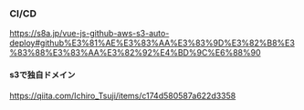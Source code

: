 ### CI/CD
https://s8a.jp/vue-js-github-aws-s3-auto-deploy#github%E3%81%AE%E3%83%AA%E3%83%9D%E3%82%B8%E3%83%88%E3%83%AA%E3%82%92%E4%BD%9C%E6%88%90

#### s3で独自ドメイン
https://qiita.com/Ichiro_Tsuji/items/c174d580587a622d3358